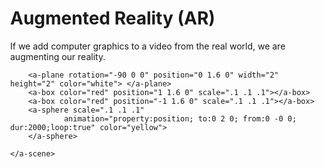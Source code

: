 # Augmented Reality (AR)

If we add computer graphics to a video from the real world, we are augmenting our reality.


<html>
  <head>
    <script src="https://aframe.io/releases/1.0.4/aframe.min.js"></script>
    <script src="https://jeromeetienne.github.io/AR.js/aframe/build/aframe-ar.js"></script>
  </head>
 <body style='margin : 0px; overflow: hidden;'>
  <a-scene embedded arjs>
        <a-marker-camera preset='hiro'></a-marker-camera>

        <a-plane rotation="-90 0 0" position="0 1.6 0" width="2" height="2" color="white"> </a-plane>
        <a-box color="red" position="1 1.6 0" scale=".1 .1 .1"></a-box>
        <a-box color="red" position="-1 1.6 0" scale=".1 .1 .1"></a-box>
        <a-sphere scale=".1 .1 .1" 
                animation="property:position; to:0 2 0; from:0 -0 0; dur:2000;loop:true" color="yellow">
        </a-sphere>

    </a-scene>
  </body>
</html>
